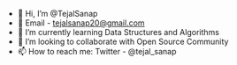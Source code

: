 - 👋 Hi, I’m @TejalSanap
- 💌 Email - tejalsanap20@gmail.com
- 🌱 I’m currently learning Data Structures and Algorithms
- 💞️ I’m looking to collaborate with Open Source Community
- 📫 How to reach me: Twitter - @tejal_sanap 

<!---
TejalSanap/TejalSanap is a ✨ special ✨ repository because its `README.md` (this file) appears on your GitHub profile.
You can click the Preview link to take a look at your changes.
--->
